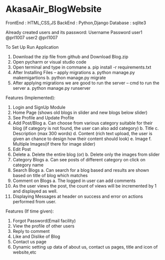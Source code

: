 # AkasaAir_BlogWebsite

FrontEnd : HTML,CSS,JS
BackEnd : Python,Django
Database : sqlite3

Already created users and its password:
Username	Password
user1	@prl1007
user2	@prl1007


To Set Up Run Application
1.	Download the zip file from github and Download Blog.zip
2.	Open pycharm or visual studio code
3.	Open terminal and type in commane
  a.	pip install -r requirements.txt	
4.	After Installing Files – apply migrations
  a.	python manage.py makemigartions
  b.	python manage.py migrate
5.	After applying migrations we are good to run the server – cmd to run the server
  a.	python manage.py runserver


Features (Implemented):
1.	Login and SignUp Module
2.	Home Page (shows old blogs in slider and new blogs below slider)
3.	See Profile and Update Profile
4.	Add Post/Blog
    a.	Can choose from various category suitable for their blog (if category is not found, the user can also add category)
    b.	Title
    c.	Description (max 300 words)
    d.	Content (rich text upload, the user is given an chance to design how their content should look)
    e.	Image
    f.	Multiple Images(if there for image slider)
5.	Edit Post
6.	Delete
    a.	Delete the entire blog (or)
    b.	Delete only the images from slider
7.	Category Blogs
    a.	Can see posts of different category on click on category name
8.	Search Blogs
    a.	Can search for a blog based and results are shown based on title of blog which matches
9.	Comment on Blogs
    a.	The logged in user can add comments
10.	As the user views the post, the count of views will be incremented by 1 and displayed as well.
11.	Displaying Messages at header on success and error on actions performed from user.

Features (If time given):
1.	Forgot Password(Email facility)
2.	View the profile of other users
3.	Reply to comment
4.	Like and Dislike of Blog
5.	Contact us page
6.	Dynamic setting up data of about us, contact us pages, title and icon of website,etc

